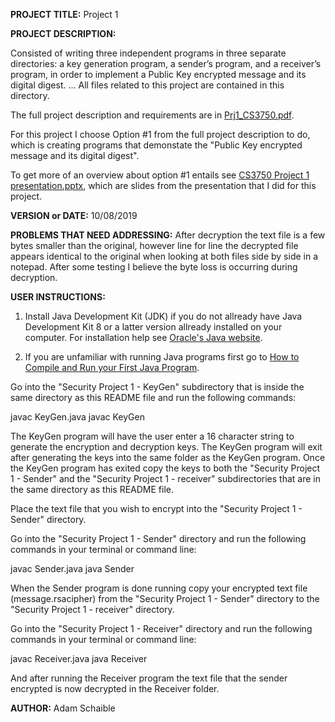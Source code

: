 **PROJECT TITLE:** Project 1

**PROJECT DESCRIPTION:**

Consisted of writing three independent programs in three separate directories: a key generation program, a sender’s program, and a receiver’s program, in order to implement a Public Key encrypted message and its digital digest.
...
All files related to this project are contained in this directory.

The full project description and requirements are in [Prj1_CS3750.pdf](https://github.com/AdamSchaible/MSU_Denver/blob/master/CS%203750%20Computer%20%26%20Network%20Security%20(Fall%202019)/Project%201/Prj1_CS3750.pdf).

For this project I choose Option #1 from the full project description to do, which is creating programs that demonstate the "Public Key encrypted message and its digital digest".

To get more of an overview about option #1 entails see [CS3750 Project 1 presentation.pptx](https://github.com/AdamSchaible/MSU_Denver/blob/master/CS%203750%20Computer%20%26%20Network%20Security%20(Fall%202019)/Project%201/CS3750%20Project%201%20presentation.pptx), which are slides from the presentation that I did for this project.

**VERSION or DATE:** 10/08/2019

**PROBLEMS THAT NEED ADDRESSING:** 
After decryption the text file is a few bytes smaller than the original, however line for line the decrypted file appears identical to the original when looking at both files side by side in a notepad. After some testing I believe the byte loss is occurring during decryption. 

**USER INSTRUCTIONS:** 

1) Install Java Development Kit (JDK) if you do not allready have Java Development Kit 8 or a latter version allready installed on your computer. For installation help see [Oracle's Java website](https://www.oracle.com/java/technologies/javase-downloads.html).

2) If you are unfamiliar with running Java programs first go to [How to Compile and Run your First Java Program](https://beginnersbook.com/2013/05/first-java-program/).

Go into the "Security Project 1 - KeyGen" subdirectory that is inside the same directory as this README file and run the following commands:

javac KeyGen.java
javac KeyGen

The KeyGen program will have the user enter a 16 character string to generate the encryption and decryption keys. The KeyGen program will exit after generating the keys into the same folder as the KeyGen program. Once the KeyGen program has exited copy the keys to both the "Security Project 1 - Sender" and the "Security Project 1 - receiver" subdirectories that are in the same directory as this README file.

Place the text file that you wish to encrypt into the "Security Project 1 - Sender" directory.

Go into the "Security Project 1 - Sender" directory and run the following commands in your terminal or command line:

javac Sender.java
java Sender

When the Sender program is done running copy your encrypted text file (message.rsacipher) from the "Security Project 1 - Sender" directory to the "Security Project 1 - receiver" directory.

Go into the "Security Project 1 - Receiver" directory and run the following commands in your terminal or command line:

javac Receiver.java
java Receiver

And after running the Receiver program the text file that the sender encrypted is now decrypted in the Receiver folder.

**AUTHOR:** Adam Schaible